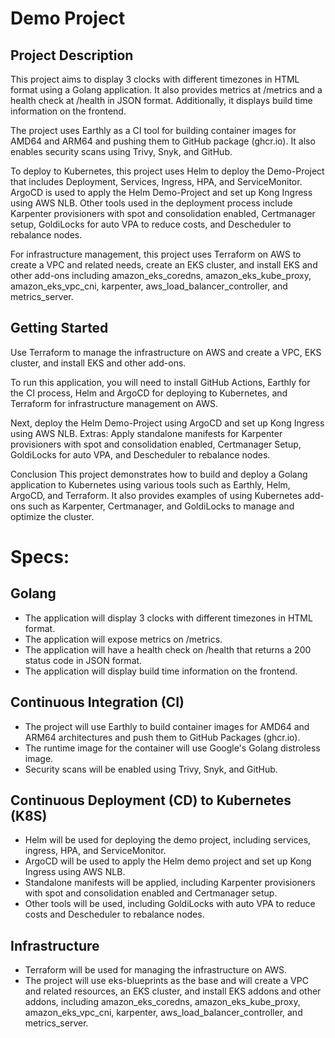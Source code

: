 # Demo Project
## Project Description
This project aims to display 3 clocks with different timezones in HTML format using a Golang application. It also provides metrics at /metrics and a health check at /health in JSON format. Additionally, it displays build time information on the frontend.

The project uses Earthly as a CI tool for building container images for AMD64 and ARM64 and pushing them to GitHub package (ghcr.io). It also enables security scans using Trivy, Snyk, and GitHub.

To deploy to Kubernetes, this project uses Helm to deploy the Demo-Project that includes Deployment, Services, Ingress, HPA, and ServiceMonitor. ArgoCD is used to apply the Helm Demo-Project and set up Kong Ingress using AWS NLB. Other tools used in the deployment process include Karpenter provisioners with spot and consolidation enabled, Certmanager setup, GoldiLocks for auto VPA to reduce costs, and Descheduler to rebalance nodes.

For infrastructure management, this project uses Terraform on AWS to create a VPC and related needs, create an EKS cluster, and install EKS and other add-ons including amazon_eks_coredns, amazon_eks_kube_proxy, amazon_eks_vpc_cni, karpenter, aws_load_balancer_controller, and metrics_server.

## Getting Started
Use Terraform to manage the infrastructure on AWS and create a VPC, EKS cluster, and install EKS and other add-ons.

To run this application, you will need to install GitHub Actions, Earthly for the CI process, Helm and ArgoCD for deploying to Kubernetes, and Terraform for infrastructure management on AWS.

Next, deploy the Helm Demo-Project using ArgoCD and set up Kong Ingress using AWS NLB. 
Extras: Apply standalone manifests for Karpenter provisioners with spot and consolidation enabled, Certmanager Setup, GoldiLocks for auto VPA, and Descheduler to rebalance nodes.

Conclusion
This project demonstrates how to build and deploy a Golang application to Kubernetes using various tools such as Earthly, Helm, ArgoCD, and Terraform. It also provides examples of using Kubernetes add-ons such as Karpenter, Certmanager, and GoldiLocks to manage and optimize the cluster.

# Specs:

## Golang
- The application will display 3 clocks with different timezones in HTML format.
- The application will expose metrics on /metrics.
- The application will have a health check on /health that returns a 200 status code in JSON format.
- The application will display build time information on the frontend.

## Continuous Integration (CI)

- The project will use Earthly to build container images for AMD64 and ARM64 architectures and push them to GitHub Packages (ghcr.io).
- The runtime image for the container will use Google's Golang distroless image.
- Security scans will be enabled using Trivy, Snyk, and GitHub.

## Continuous Deployment (CD) to Kubernetes (K8S)

- Helm will be used for deploying the demo project, including services, ingress, HPA, and ServiceMonitor.
- ArgoCD will be used to apply the Helm demo project and set up Kong Ingress using AWS NLB.
- Standalone manifests will be applied, including Karpenter provisioners with spot and consolidation enabled and Certmanager setup.
- Other tools will be used, including GoldiLocks with auto VPA to reduce costs and Descheduler to rebalance nodes.

## Infrastructure

- Terraform will be used for managing the infrastructure on AWS.
- The project will use eks-blueprints as the base and will create a VPC and related resources, an EKS cluster, and install EKS addons and other addons, including amazon_eks_coredns, amazon_eks_kube_proxy, amazon_eks_vpc_cni, karpenter, aws_load_balancer_controller, and metrics_server.